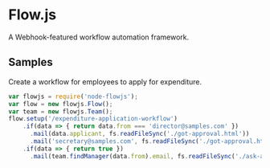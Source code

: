 # Flow.js
A Webhook-featured workflow automation framework.

## Samples
Create a workflow for employees to apply for expenditure.
```js
var flowjs = require('node-flowjs');
var flow = new flowjs.Flow();
var team = new flowjs.Team();
flow.setup('/expenditure-application-workflow')
    .if(data => { return data.from === 'director@samples.com' })
      .mail(data.applicant, fs.readFileSync('./got-approval.html'))
      .mail('secretary@samples.com', fs.readFileSync('./got-approval.html'))
    .if(data => { return true })
      .mail(team.findManager(data.from).email, fs.readFileSync('./ask-approval.html'));
```
